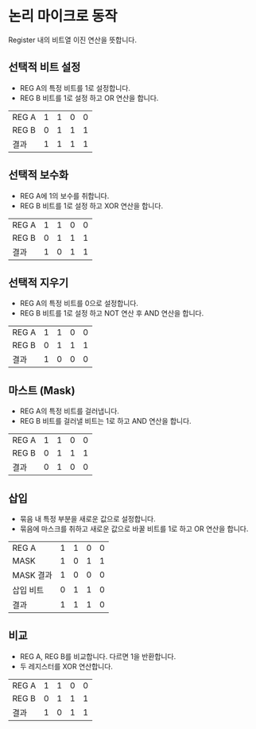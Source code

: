 # 논리 마이크로 동작
Register 내의 비트열 이진 연산을 뜻합니다.

## 선택적 비트 설정
- REG A의 특정 비트를 1로 설정합니다.
- REG B 비트를 1로 설정 하고 OR 연산을 합니다.

|    |   |   |   |   |
|----|---|---|---|---|
| REG A | 1 | 1 | 0 | 0 |
| REG B | 0 | 1 | 1 | 1 |
| 결과 | 1 | 1 | 1 | 1 |

## 선택적 보수화
- REG A에 1의 보수를 취합니다.
- REG B 비트를 1로 설정 하고 XOR 연산을 합니다.

|    |   |   |   |   |
|----|---|---|---|---|
| REG A | 1 | 1 | 0 | 0 |
| REG B | 0 | 1 | 1 | 1 |
| 결과 | 1 | 0 | 1 | 1 |

## 선택적 지우기
- REG A의 특정 비트를 0으로 설정합니다.
- REG B 비트를 1로 설정 하고 NOT 연산 후 AND 연산을 합니다.

|    |   |   |   |   |
|----|---|---|---|---|
| REG A | 1 | 1 | 0 | 0 |
| REG B | 0 | 1 | 1 | 1 |
| 결과 | 1 | 0 | 0 | 0 |

## 마스트 (Mask)
- REG A의 특정 비트를 걸러냅니다.
- REG B 비트를 걸러낼 비트는 1로 하고 AND 연산을 합니다.

|    |   |   |   |   |
|----|---|---|---|---|
| REG A | 1 | 1 | 0 | 0 |
| REG B | 0 | 1 | 1 | 1 |
| 결과 | 0 | 1 | 0 | 0 |

## 삽입
- 묶음 내 특정 부분을 새로운 값으로 설정합니다.
- 묶음에 마스크를 취하고 새로운 값으로 바꿀 비트를 1로 하고 OR 연산을 합니다.

|    |   |   |   |   |
|----|---|---|---|---|
| REG A | 1 | 1 | 0 | 0 |
| MASK | 1 | 0 | 1 | 1
| MASK 결과 | 1 | 0 | 0 | 0 |
| 삽입 비트 | 0 | 1 | 1 | 0 |
| 결과 | 1 | 1 | 1 | 0 |

## 비교
- REG A, REG B를 비교합니다. 다르면 1을 반환합니다.
- 두 레지스터를 XOR 연산합니다.

|    |   |   |   |   |
|----|---|---|---|---|
| REG A | 1 | 1 | 0 | 0 |
| REG B | 0 | 1 | 1 | 1 |
| 결과 | 1 | 0 | 1 | 1 |